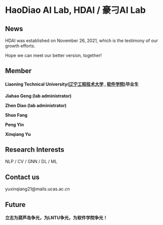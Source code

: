 <h1>HaoDiao AI Lab, HDAI / 豪刁AI Lab</h1>
<h2>News</h2>
<p>HDAI was established on November 26, 2021, which is the testimony of our growth efforts.</p>
<p>Hope we can meet our better version, together!</p>
<h2>Member</h2>
<h4><p>Liaoning Technical University(<a href="https://www.lntu.edu.cn">辽宁工程技术大学</a> , <a href="https://rjxy.lntu.edu.cn">软件学院)</a>毕业生</p><h4>
<p>Jiahao Geng (lab administrator)</p>
<p>Zhen Diao (lab administrator)</p>
<p>Shuo Fang </p>
<p>Peng Yin</p>
<p>Xinqiang Yu</p>
<h2>Research Interests</h2>
<p>NLP / CV / GNN / DL / ML</p>
<h2>Contact us</h2>
<p>yuxinqiang21@mails.ucas.ac.cn</p>
<h2>Future</h2>
<h4>立志为葫芦岛争光，为LNTU争光，为软件学院争光！</h4>
